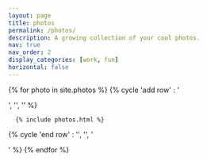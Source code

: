```yaml
---
layout: page
title: photos
permalink: /photos/
description: A growing collection of your cool photos.
nav: true
nav_order: 2
display_categories: [work, fun]
horizontal: false
---
```


<!-- pages/photos.md -->
<div class="projects photos">

<!-- Display photos without categories -->

  <!-- Generate cards for each photo -->
  <div class="container">

{% for photo in site.photos %}
    {% cycle 'add row' : '<div class="row">', '', '' %}

      {% include photos.html %}

{% cycle 'end row' : '', '', '</div>' %}
{% endfor %}


</div>